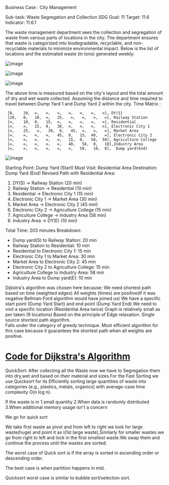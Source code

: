Business Case : City Management 


Sub-task: Waste Segregation and Collection
SDG Goal: 11
Target: 11.6
Indicator: 11.6.1

The waste management department sees the collection and segregation of waste from various parts of locations in the city. The department ensures that waste is categorized into biodegradable, recyclable, and non-recyclable materials to minimize environmental impact. Below is the list of locations and the estimated waste (in tons) generated weekly:

![image](https://github.com/user-attachments/assets/89558a69-e9cc-435f-b68a-8fb891dc1a46)

![image](https://github.com/user-attachments/assets/06bd5935-a53b-46dc-acc6-6ce90c37cdee)

![image](https://github.com/user-attachments/assets/72f475a4-38b4-4955-889d-65d7a059da93)


The above time is measured based on the city's layout and the total amount of dry and wet waste collected. Assuming the distance and time required to travel between Dump Yard 1 and Dump Yard 2 within the city.
Time Matrix : 

     [0,    20,  ∞,   ∞,   ∞,   ∞,   ∞,   ∞,   ∞], DY(S)
     [20,   0,   10,  ∞,   25,   ∞,   ∞,   ∞,   ∞], Railway Station
     [∞,    10,  0,   15,  ∞,   ∞,   ∞,   ∞,   ∞], Residential
     [∞,    ∞,   15,  0,   30,  ∞,   ∞,   ∞,   ∞], Electronic City 1
     [∞,    25,   ∞,   30,  0,   45,  ∞,   ∞,   ∞], Market Area
     [∞,    ∞,   ∞,   ∞,   45,  0,   15,  40,   ∞], Electronic City 2
     [∞,    ∞,   ∞,   ∞,   ∞,   15,  0,   58,  50], Agriculture College
     [∞,    ∞,   ∞,   ∞,   ∞,   40,   58,  0,   10],Industry Area
     [∞,    ∞,   ∞,   ∞,   ∞,   ∞,   50,   10,  0],  Dump yard(End)  


![image](https://github.com/user-attachments/assets/bc8d625f-7e2b-4264-9b71-320bcd9c8433)

Starting Point: Dump Yard (Start) 
Must Visit: Residential Area 
Destination: Dump Yard (End) 
Revised Path with Residential Area: 

1. DY(S) → Railway Station (20 min) 
2. Railway Station → Residential (10 min) 
3. Residential → Electronic City 1 (15 min) 
4. Electronic City 1 → Market Area (30 min) 
5. Market Area → Electronic City 2 (45 min) 
6. Electronic City 2 → Agriculture College (15 min) 
7. Agriculture College → Industry Area (58 min) 
8. Industry Area → DY(E) (10 min) 

Total Time: 203 minutes Breakdown: 
- Dump yard(S) to Railway Station: 20 min 
- Railway Station to Residential: 10 min 
- Residential to Electronic City 1: 15 min 
- Electronic City 1 to Market Area: 30 min 
- Market Area to Electronic City 2: 45 min 
- Electronic City 2 to Agriculture College: 15 min 
- Agriculture College to Industry Area: 58 min 
- Industry Area to Dump yard(E): 10 min

Dijkstra's algorithm was chosen here because:
We need shortest path based on time (weighted edges)
All weights (times) are positive(If it was negative Bellman-Ford algorithm would have joined us)
We have a specific start point (Dump Yard Start) and end point (Dump Yard End)
We need to visit a specific location (Residential Area twice)
Graph is relatively small as per taken (9 locations)
Based on the principle of Edge relaxation. 
Single source shortest path algorithm.  
Falls under the category of greedy technique.
Most efficient algorithm for this case because it guarantees the shortest path when all weights are positive.

# [Code for Dijkstra's Algorithm](Dijkstra'sCitymap.cpp)


QuickSort:
After collecting all the Waste now we have to Segregation them into dry,wet and based on their material and sizes.For the Fast Sorting we use Quicksort for its Efficiently sorting large quantities of waste into categories (e.g., plastics, metals, organics) with average-case time complexity O(n log n).

If the waste is in 
1.small quantity 
2.When data is randomly distributed
3.When additional memory usage isn't a concern

We go for quick sort 

We take first waste as pivot and from left to right we look for large waste(huge) and point it as i(1st large waste),Similarly for smaller wastes we go from right to left and lock in the first smallest waste.We swap them and continue the process until the wastes are sorted.

The worst case of Quick sort is if the array is sorted in ascending order or descending order.

The best case is when partition happens in mid. 

Quicksort worst case is similar to bubble sort/selection sort.








 
